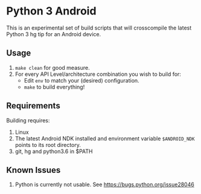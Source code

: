 Python 3 Android
================

This is an experimental set of build scripts that will crosscompile the latest Python 3 hg tip for an Android device.

Usage
------

1. `make clean` for good measure.
2. For every API Level/architecture combination you wish to build for:
   * Edit `env` to match your (desired) configuration.
   * `make` to build everything!

Requirements
------------

Building requires:

1. Linux
2. The latest Android NDK installed and environment variable ``$ANDROID_NDK`` points to its root directory.
3. git, hg and python3.6 in $PATH

Known Issues
------------

1. Python is currently not usable. See https://bugs.python.org/issue28046
